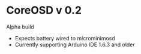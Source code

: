 # CoreOSD v 0.2

Alpha build

* Expects battery wired to microminimosd
* Currently supporting Arduino IDE 1.6.3 and older
